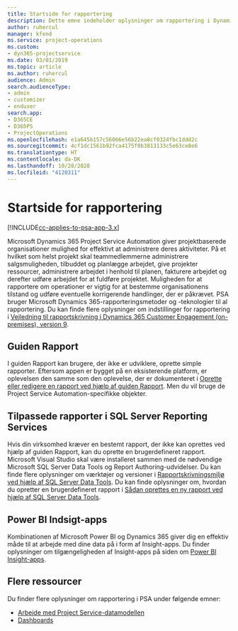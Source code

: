 ```yaml
---
title: Startside for rapportering
description: Dette emne indeholder oplysninger om rapportering i Dynamics 365 Project Service Automation.
author: ruhercul
manager: kfend
ms.service: project-operations
ms.custom:
- dyn365-projectservice
ms.date: 03/01/2019
ms.topic: article
ms.author: ruhercul
audience: Admin
search.audienceType:
- admin
- customizer
- enduser
search.app:
- D365CE
- D365PS
- ProjectOperations
ms.openlocfilehash: e1a645b157c56066e56b22ea8cf0324fbc1ddd2c
ms.sourcegitcommit: 4cf1dc1561b92fca4175f0b3813133c5e63ce8e6
ms.translationtype: HT
ms.contentlocale: da-DK
ms.lasthandoff: 10/28/2020
ms.locfileid: "4120311"
---
```

# <a name="reporting-home-page"></a>Startside for rapportering

[!INCLUDE[cc-applies-to-psa-app-3.x](../includes/cc-applies-to-psa-app-3x.md)]

Microsoft Dynamics 365 Project Service Automation giver projektbaserede organisationer mulighed for effektivt at administrere deres aktiviteter. På et hvilket som helst projekt skal teammedlemmerne administrere salgsmuligheden, tilbuddet og planlægge arbejdet, give projekter ressourcer, administrere arbejdet i henhold til planen, fakturere arbejdet og derefter udføre arbejdet for at fuldføre projektet. Muligheden for at rapportere om operationer er vigtig for at bestemme organisationens tilstand og udføre eventuelle korrigerende handlinger, der er påkrævet. PSA bruger Microsoft Dynamics 365-rapporteringsmetoder og -teknologier til al rapportering. Du kan finde flere oplysninger om indstillinger for rapportering i [Vejledning til rapportskrivning i Dynamics 365 Customer Engagement (on-premises), version 9](https://docs.microsoft.com/dynamics365/customerengagement/on-premises/analytics/reporting-analytics-with-dynamics-365).

## <a name="report-wizard"></a>Guiden Rapport

I guiden Rapport kan brugere, der ikke er udviklere, oprette simple rapporter. Eftersom appen er bygget på en eksisterende platform, er oplevelsen den samme som den oplevelse, der er dokumenteret i [Oprette eller redigere en rapport ved hjælp af guiden Rapport](https://docs.microsoft.com/dynamics365/customerengagement/on-premises/basics/create-edit-copy-report-wizard). Men du vil bruge de Project Service Automation-specifikke objekter.

## <a name="custom-sql-server-reporting-services-reports"></a>Tilpassede rapporter i SQL Server Reporting Services

Hvis din virksomhed kræver en bestemt rapport, der ikke kan oprettes ved hjælp af guiden Rapport, kan du oprette en brugerdefineret rapport. Microsoft Visual Studio skal være installeret sammen med de nødvendige Microsoft SQL Server Data Tools og Report Authoring-udvidelser. Du kan finde flere oplysninger om værktøjer og versioner i [Rapportskrivningsmiljø ved hjælp af SQL Server Data Tools](https://docs.microsoft.com/dynamics365/customerengagement/on-premises/analytics/report-writing-environment-using-sql-server-data-tools). Du kan finde oplysninger om, hvordan du opretter en brugerdefineret rapport i [Sådan oprettes en ny rapport ved hjælp af SQL Server Data Tools](https://docs.microsoft.com/dynamics365/customerengagement/on-premises/analytics/create-a-new-report-using-sql-server-data-tools).

## <a name="power-bi-insights-apps"></a>Power BI Indsigt-apps

Kombinationen af Microsoft Power BI og Dynamics 365 giver dig en effektiv måde til at arbejde med dine data på i form af Insight-apps. Du finder oplysninger om tilgængeligheden af Insight-apps på siden om [Power BI Insight-apps](https://powerbi.microsoft.com/power-bi-insights-apps/).


## <a name="additional-resources"></a>Flere ressourcer
Du finder flere oplysninger om rapportering i PSA under følgende emner:

- [Arbejde med Project Service-datamodellen](reports-working-project-service-data-model.md)
- [Dashboards](reports-dashboards.md)

